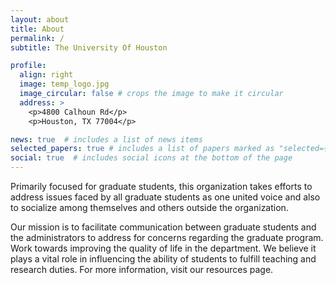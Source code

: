 ```yaml
---
layout: about
title: About
permalink: /
subtitle: The University Of Houston

profile:
  align: right
  image: temp_logo.jpg
  image_circular: false # crops the image to make it circular
  address: >
    <p>4800 Calhoun Rd</p>
    <p>Houston, TX 77004</p>

news: true  # includes a list of news items
selected_papers: true # includes a list of papers marked as "selected={true}"
social: true  # includes social icons at the bottom of the page
---
```


Primarily focused for graduate students, this organization takes efforts to address issues faced by all graduate students as one united voice and also to socialize among themselves and others outside the organization.

Our mission is to facilitate communication between graduate students and the administrators to address for concerns regarding the graduate program. Work towards improving the quality of life in the department. We believe it plays a vital role in influencing the ability of students to fulfill teaching and research duties. For more information, visit our resources page.